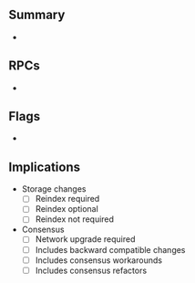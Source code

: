 <!-- 
Thanks for sending a pull request!

- Check out our contributing guidelines, https://github.com/DeFiCh/ain/blob/master/CONTRIBUTING.md
- Pull requests without a rationale and clear improvement may be closed. 
- Even small changes will need to have multiple eyes and require substantial time effort to review.
- Please use bullet points to summarize as well as provide detailed info as much as possible.
- Short bullet points are easier to read and process.
- If you'd like to add detailed notes, split the summary with a "Details" section. 
-->

## Summary

- 

## RPCs

- 

## Flags

- 

## Implications

- Storage changes
  - [ ] Reindex required
  - [ ] Reindex optional
  - [ ] Reindex not required

- Consensus
  - [ ] Network upgrade required
  - [ ] Includes backward compatible changes
  - [ ] Includes consensus workarounds
  - [ ] Includes consensus refactors